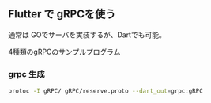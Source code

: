 ## Flutter で gRPCを使う

通常は GOでサーバを実装するが、Dartでも可能。

4種類のgRPCのサンプルプログラム

### 

### grpc 生成
```sh
protoc -I gRPC/ gRPC/reserve.proto --dart_out=grpc:gRPC
```
